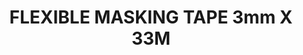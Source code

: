 ---
layout: product
title: "FLEXIBLE MASKING TAPE 3mm X 33M"
price: "900" 
desc: "Traka za maskiranje savitljiva"
img_path: "/assets/img/A.MIG-8042.webp"
brand: "AMMO"
available: true
special_offer: false
new: false
soon: false
cat: "070000"
subcat: "070100"
subsubcat: "070105"
sifra: "A.MIG-8042"
popular: false
spec: false
---
